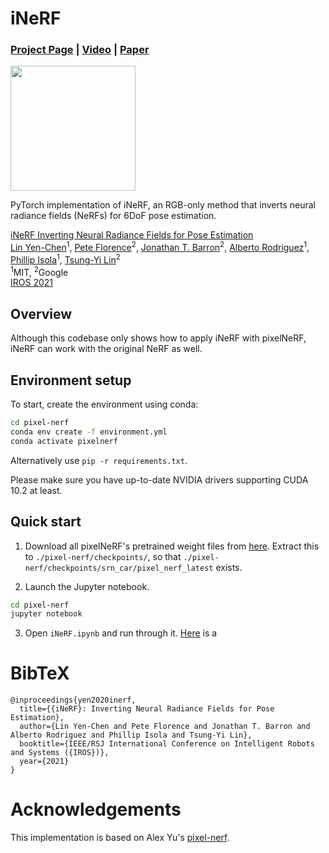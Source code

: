 # iNeRF

### [Project Page](https://yenchenlin.me/inerf/) | [Video](https://www.youtube.com/watch?v=eQuCZaQN0tI&feature=emb_logo) | [Paper](https://arxiv.org/pdf/2012.05877.pdf)

<img src="https://user-images.githubusercontent.com/7057863/161620132-2ce16dca-53f6-413d-97ab-fe6086f1661c.gif" height=200>

PyTorch implementation of iNeRF, an RGB-only method that inverts neural radiance fields (NeRFs) for 6DoF pose estimation.

[iNeRF Inverting Neural Radiance Fields for Pose Estimation](https://yenchenlin.me/inerf/)  
 [Lin Yen-Chen](https://yenchenlin.me/)<sup>1</sup>,
 [Pete Florence](http://www.peteflorence.com/)<sup>2</sup>,
 [Jonathan T. Barron](http://jonbarron.info/)<sup>2</sup>,
 [Alberto Rodriguez](https://meche.mit.edu/people/faculty/ALBERTOR@MIT.EDU)<sup>1</sup>,
 [Phillip Isola](http://web.mit.edu/phillipi/)<sup>1</sup>,
  [Tsung-Yi Lin](https://scholar.google.com/citations?user=_BPdgV0AAAAJ&hl=en)<sup>2</sup><br>
 <sup>1</sup>MIT, <sup>2</sup>Google
 <br>
 [IROS 2021](https://www.iros2021.org/)

## Overview

Although this codebase only shows how to apply iNeRF with pixelNeRF, iNeRF can work with the original NeRF as well.

## Environment setup

To start, create the environment using conda:
```sh
cd pixel-nerf
conda env create -f environment.yml
conda activate pixelnerf
```

Alternatively use `pip -r requirements.txt`.

Please make sure you have up-to-date NVIDIA drivers supporting CUDA 10.2 at least.

## Quick start

1. Download all pixelNeRF's pretrained weight files from [here](https://drive.google.com/file/d/1UO_rL201guN6euoWkCOn-XpqR2e8o6ju/view?usp=sharing).
Extract this to `./pixel-nerf/checkpoints/`, so that `./pixel-nerf/checkpoints/srn_car/pixel_nerf_latest` exists.

2. Launch the Jupyter notebook.
```sh
cd pixel-nerf
jupyter notebook
```

3. Open `iNeRF.ipynb` and run through it. [Here]() is a 



# BibTeX

```
@inproceedings{yen2020inerf,
  title={{iNeRF}: Inverting Neural Radiance Fields for Pose Estimation},
  author={Lin Yen-Chen and Pete Florence and Jonathan T. Barron and Alberto Rodriguez and Phillip Isola and Tsung-Yi Lin},
  booktitle={IEEE/RSJ International Conference on Intelligent Robots and Systems ({IROS})},
  year={2021}
}
```

# Acknowledgements

This implementation is based on Alex Yu's [pixel-nerf](https://github.com/sxyu/pixel-nerf).